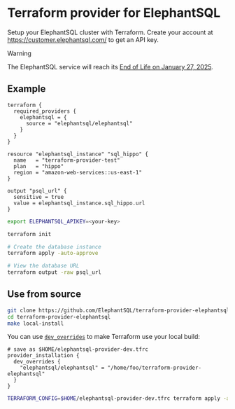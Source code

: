 # Terraform provider for ElephantSQL

Setup your ElephantSQL cluster with Terraform. Create your account at https://customer.elephantsql.com/ to get an API key.

> [!WARNING]  
> The ElephantSQL service will reach its [End of Life on January 27, 2025](https://www.elephantsql.com/blog/end-of-life-announcement.html).

## Example

```hcl
terraform {
  required_providers {
    elephantsql = {
      source = "elephantsql/elephantsql"
    }
  }
}

resource "elephantsql_instance" "sql_hippo" {
  name   = "terraform-provider-test"
  plan   = "hippo"
  region = "amazon-web-services::us-east-1"
}

output "psql_url" {
  sensitive = true
  value = elephantsql_instance.sql_hippo.url
}
```

```bash
export ELEPHANTSQL_APIKEY=<your-key>

terraform init

# Create the database instance
terraform apply -auto-approve

# View the database URL
terraform output -raw psql_url
```

## Use from source

```sh
git clone https://github.com/ElephantSQL/terraform-provider-elephantsql.git
cd terraform-provider-elephantsql
make local-install
```

You can use [`dev_overrides`](https://developer.hashicorp.com/terraform/cli/config/config-file#development-overrides-for-provider-developers) to make Terraform use your local build:

```hcl
# save as $HOME/elephantsql-provider-dev.tfrc
provider_installation {
  dev_overrides {
    "elephantsql/elephantsql" = "/home/foo/terraform-provider-elephantsql"
  }
}
```

```sh
TERRAFORM_CONFIG=$HOME/elephantsql-provider-dev.tfrc terraform apply -auto-approve
```
